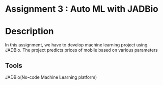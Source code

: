 # Assignment 3 : Auto ML with JADBio
# Description
In this assignment, we have to develop machine learning project using JADBio. The project predicts prices of mobile based on various parameters
## Tools
JADBio(No-code Machine Learning platform)


